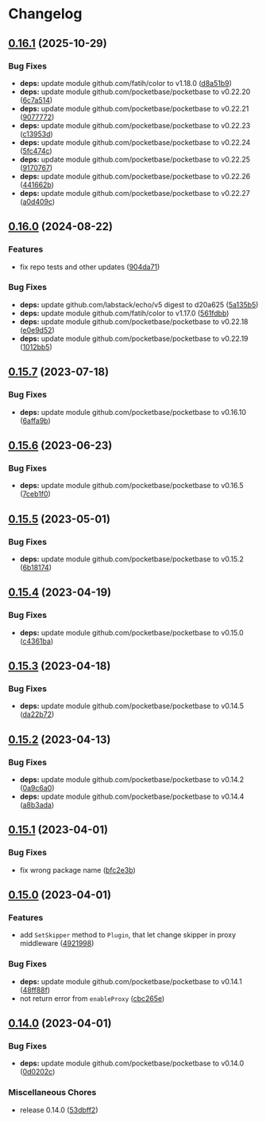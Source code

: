 # Changelog

## [0.16.1](https://github.com/iamelevich/pocketbase-plugin-proxy/compare/v0.16.0...v0.16.1) (2025-10-29)


### Bug Fixes

* **deps:** update module github.com/fatih/color to v1.18.0 ([d8a51b9](https://github.com/iamelevich/pocketbase-plugin-proxy/commit/d8a51b98cbda5b6921332bfa608eea025b1fc4f4))
* **deps:** update module github.com/pocketbase/pocketbase to v0.22.20 ([6c7a514](https://github.com/iamelevich/pocketbase-plugin-proxy/commit/6c7a514cda753a3da46aa39d61c0a435c0c47464))
* **deps:** update module github.com/pocketbase/pocketbase to v0.22.21 ([9077772](https://github.com/iamelevich/pocketbase-plugin-proxy/commit/907777283db0254ae87ab36eb1bae336b84fb20a))
* **deps:** update module github.com/pocketbase/pocketbase to v0.22.23 ([c13953d](https://github.com/iamelevich/pocketbase-plugin-proxy/commit/c13953d51d4b4d50b24b7d9f4ff391b034104445))
* **deps:** update module github.com/pocketbase/pocketbase to v0.22.24 ([5fc474c](https://github.com/iamelevich/pocketbase-plugin-proxy/commit/5fc474c5a9d94ca20ea27092c9817c6498dccba6))
* **deps:** update module github.com/pocketbase/pocketbase to v0.22.25 ([9170767](https://github.com/iamelevich/pocketbase-plugin-proxy/commit/9170767291e76a1a3d2a498738a3b605391ea933))
* **deps:** update module github.com/pocketbase/pocketbase to v0.22.26 ([441662b](https://github.com/iamelevich/pocketbase-plugin-proxy/commit/441662bac6e53f1c336b8449ecbde3a85a8a3f48))
* **deps:** update module github.com/pocketbase/pocketbase to v0.22.27 ([a0d409c](https://github.com/iamelevich/pocketbase-plugin-proxy/commit/a0d409c25cb70a76fc0420e88260e86265367016))

## [0.16.0](https://github.com/iamelevich/pocketbase-plugin-proxy/compare/v0.15.7...v0.16.0) (2024-08-22)


### Features

* fix repo tests and other updates ([904da71](https://github.com/iamelevich/pocketbase-plugin-proxy/commit/904da713a99dd988d3d0a97b26a9b709e369efa0))


### Bug Fixes

* **deps:** update github.com/labstack/echo/v5 digest to d20a625 ([5a135b5](https://github.com/iamelevich/pocketbase-plugin-proxy/commit/5a135b511c39a75e7e4937e1194c4e1ff77b26de))
* **deps:** update module github.com/fatih/color to v1.17.0 ([561fdbb](https://github.com/iamelevich/pocketbase-plugin-proxy/commit/561fdbb310320dd8236d27a82dbcff54d544a789))
* **deps:** update module github.com/pocketbase/pocketbase to v0.22.18 ([e0e9d52](https://github.com/iamelevich/pocketbase-plugin-proxy/commit/e0e9d526d3bfc72a924e8d7f1a9f6d1e8f34355c))
* **deps:** update module github.com/pocketbase/pocketbase to v0.22.19 ([1012bb5](https://github.com/iamelevich/pocketbase-plugin-proxy/commit/1012bb50d341630236cbdf2c0d9627cb94dc7b4c))

## [0.15.7](https://github.com/iamelevich/pocketbase-plugin-proxy/compare/v0.15.6...v0.15.7) (2023-07-18)


### Bug Fixes

* **deps:** update module github.com/pocketbase/pocketbase to v0.16.10 ([6affa9b](https://github.com/iamelevich/pocketbase-plugin-proxy/commit/6affa9bdca68fb670b6fa07f689d0fa41ce17d66))

## [0.15.6](https://github.com/iamelevich/pocketbase-plugin-proxy/compare/v0.15.5...v0.15.6) (2023-06-23)


### Bug Fixes

* **deps:** update module github.com/pocketbase/pocketbase to v0.16.5 ([7ceb1f0](https://github.com/iamelevich/pocketbase-plugin-proxy/commit/7ceb1f00946ba80af461020ad873c0a8c29528a8))

## [0.15.5](https://github.com/iamelevich/pocketbase-plugin-proxy/compare/v0.15.4...v0.15.5) (2023-05-01)


### Bug Fixes

* **deps:** update module github.com/pocketbase/pocketbase to v0.15.2 ([6b18174](https://github.com/iamelevich/pocketbase-plugin-proxy/commit/6b181749acd8d7cc58f4d195bc5a75b6f2bb80f1))

## [0.15.4](https://github.com/iamelevich/pocketbase-plugin-proxy/compare/v0.15.3...v0.15.4) (2023-04-19)


### Bug Fixes

* **deps:** update module github.com/pocketbase/pocketbase to v0.15.0 ([c4361ba](https://github.com/iamelevich/pocketbase-plugin-proxy/commit/c4361ba0db836ecb582ee305f56e4b94de82b7b4))

## [0.15.3](https://github.com/iamelevich/pocketbase-plugin-proxy/compare/v0.15.2...v0.15.3) (2023-04-18)


### Bug Fixes

* **deps:** update module github.com/pocketbase/pocketbase to v0.14.5 ([da22b72](https://github.com/iamelevich/pocketbase-plugin-proxy/commit/da22b7249a18d4fecf4107bfbaebab356298b675))

## [0.15.2](https://github.com/iamelevich/pocketbase-plugin-proxy/compare/v0.15.1...v0.15.2) (2023-04-13)


### Bug Fixes

* **deps:** update module github.com/pocketbase/pocketbase to v0.14.2 ([0a9c6a0](https://github.com/iamelevich/pocketbase-plugin-proxy/commit/0a9c6a02c74c092dd1103ead71368527f61200bb))
* **deps:** update module github.com/pocketbase/pocketbase to v0.14.4 ([a8b3ada](https://github.com/iamelevich/pocketbase-plugin-proxy/commit/a8b3adaa7980d8df6507a6a86e3082a25209ede3))

## [0.15.1](https://github.com/iamelevich/pocketbase-plugin-proxy/compare/v0.15.0...v0.15.1) (2023-04-01)


### Bug Fixes

* fix wrong package name ([bfc2e3b](https://github.com/iamelevich/pocketbase-plugin-proxy/commit/bfc2e3b73a41d6dea807b3c4e43e74e74b970917))

## [0.15.0](https://github.com/iamelevich/pocketbase-plugin-proxy/compare/v0.14.0...v0.15.0) (2023-04-01)


### Features

* add `SetSkipper` method to `Plugin`, that let change skipper in proxy middleware ([4921998](https://github.com/iamelevich/pocketbase-plugin-proxy/commit/49219982b20909d9d6e49b82d54dd3034b8f956a))


### Bug Fixes

* **deps:** update module github.com/pocketbase/pocketbase to v0.14.1 ([48ff88f](https://github.com/iamelevich/pocketbase-plugin-proxy/commit/48ff88f584aedafd627864a2d25539f3686f70ba))
* not return error from `enableProxy` ([cbc265e](https://github.com/iamelevich/pocketbase-plugin-proxy/commit/cbc265e10b30555a57fb8974558900e07cde2bc8))

## [0.14.0](https://github.com/iamelevich/pocketbase-plugin-proxy/compare/v0.13.4...v0.14.0) (2023-04-01)


### Bug Fixes

* **deps:** update module github.com/pocketbase/pocketbase to v0.14.0 ([0d0202c](https://github.com/iamelevich/pocketbase-plugin-proxy/commit/0d0202c7618d34837257cd5fa6ee0314064afb58))


### Miscellaneous Chores

* release 0.14.0 ([53dbff2](https://github.com/iamelevich/pocketbase-plugin-proxy/commit/53dbff2e3b6bfd92861eb179f35063d9af51baff))
